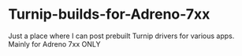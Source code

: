# Turnip-builds-for-Adreno-7xx
Just a place where I can post prebuilt Turnip drivers for various apps. Mainly for Adreno 7xx ONLY
